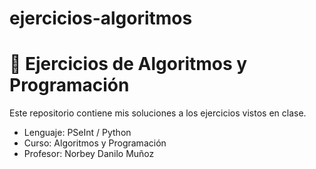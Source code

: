 # ejercicios-algoritmos
# 🧠 Ejercicios de Algoritmos y Programación

Este repositorio contiene mis soluciones a los ejercicios vistos en clase.
- Lenguaje: PSeInt / Python
- Curso: Algoritmos y Programación
- Profesor: Norbey Danilo Muñoz

